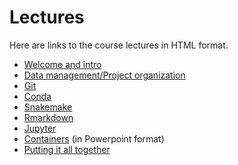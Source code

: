 # Lectures

Here are links to the course lectures in HTML format.

- [Welcome and intro](https://nbis-reproducible-research.readthedocs.io/en/lecture_renders/introduction/introduction.html)
- [Data management/Project organization](https://nbis-reproducible-research.readthedocs.io/en/lecture_renders/data_mgmt/data_management.html)
- [Git](https://nbis-reproducible-research.readthedocs.io/en/lecture_renders/git/git.html)
- [Conda](https://nbis-reproducible-research.readthedocs.io/en/lecture_renders/conda/conda.html)
- [Snakemake](https://nbis-reproducible-research.readthedocs.io/en/lecture_renders/snakemake/snakemake.html)
- [Rmarkdown](https://nbis-reproducible-research.readthedocs.io/en/lecture_renders/rmarkdown/rmarkdown.html)
- [Jupyter](https://nbis-reproducible-research.readthedocs.io/en/lecture_renders/jupyter/jupyter.html)
- [Containers](https://drive.google.com/file/d/1QyDY0auouJgdWY_TDdAqRwiUHgJJ_kxX/view?usp=sharing) (in Powerpoint format)
- [Putting it all together](https://nbis-reproducible-research.readthedocs.io/en/lecture_renders/putting-all-together/putting-all-together.html)